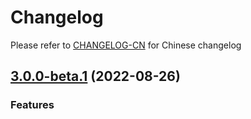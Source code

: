 # Changelog

Please refer to [CHANGELOG-CN](CHANGELOG-CN.md) for Chinese changelog

## [3.0.0-beta.1](https://github.com/TerryZ/v-dropdown/compare/v2.1.1...v3.0.0-beta.1) (2022-08-26)

### Features
